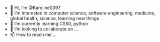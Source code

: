 - 👋 Hi, I’m @Karoline0097
- 👀 I’m interested in computer science, software engineering, medicine, global health, science, learning new things
- 🌱 I’m currently learning CS50, python
- 💞️ I’m looking to collaborate on ...
- 📫 How to reach me ...

<!---
Karoline0097/Karoline0097 is a ✨ special ✨ repository because its `README.md` (this file) appears on your GitHub profile.
You can click the Preview link to take a look at your changes.
--->
